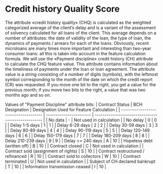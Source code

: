 # Credit history Quality Score

The attribute «credit history quality» (CHQ) is calculated as the weighted categorized average of the client’s delay and is a variant of the assessment of solvency calculated for all loans of the client.
This average depends on a number of attributes: the date of validity of the loan, the type of loan, the dynamics of payments / arrears for each of the loans. Obviously, recent microloans are many times more important and interesting than two-year consumer loans: all this is taken into account in the feature calculation formula.
We will use the «Payment discipline» credit history (CH) attribute to calculate the CHQ feature value. This attribute contains information about the timeliness of payments under the loan or loan agreement. The attribute value is a string consisting of a number of digits (symbols), with the leftmost symbol corresponding to the month of the date on which the credit report (CR) was requested. If you move one bit to the right, you get a value for the previous month; if you move two bits to the right, a value that was two months ago and so on.

Values of "Payment Discipline" attribute bits:
| Contract Status                        | BCH Designation | Designation Used for Feature Calculation            |
| ------------------------------------- | ----------------------- | --------------------------------------------------- |
| No data                               | -                       | Not used in calculation                             |
| No delay                        | 0                       | 0                                                 |
| Delay 1-5 days                  | 1                       | 1                                                 |
| Delay 6-29 days                 | 2                       | 2                                                 |
| Delay 30-59 days                | 3                       | 3                                                 |
| Delay 80-89 days                | 4                       | 4                                                 |
| Delay 90-119 days               | 5                       | 5                                                 |
| Delay 120-149 days              | 6                       | 6                                                 |
| Delay 150-179 days              | 7                       | 7                                                 |
| Delay 180-209 days              | 8                       | 8                                                 |
| Delay 210-239 days              | 9                       | 9                                                 |
| Delay >= 240 days               | A                       | 10                                                |
| Hopeless debt (written off)           | B                       | 10                                                |
| Contract closed                       | C                       | Not used in calculation                             |
| Contract sold (assignment of rights)  | S                       | 10                                                |
| Contract restructured / refinanced    | R                       | 10                                                |
| Contract sold to collectors           | W                       | 10                                                |
| Contract terminated                   | U                       | Not used in calculation                             |
| Subject of CH declared bankrupt       | T                       | 10                                                |
| Information transmission ceased | I                       | 10                                                |
